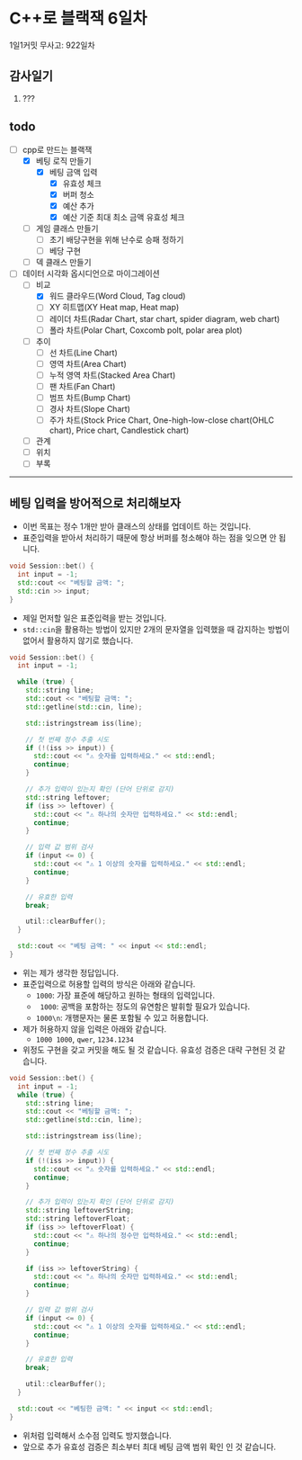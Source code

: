 # C++로 블랙잭 6일차

1일1커밋 무사고: 922일차

## 감사일기

1. ???

## todo

- [ ] cpp로 만드는 블랙잭
  - [x] 베팅 로직 만들기
    - [x] 베팅 금액 입력
      - [x] 유효성 체크
      - [x] 버퍼 청소
      - [x] 예산 추가 
      - [x] 예산 기준 최대 최소 금액 유효성 체크
  - [ ] 게임 클래스 만들기
    - [ ] 초기 배당구현을 위해 난수로 승패 정하기
    - [ ] 베당 구현
  - [ ] 덱 클래스 만들기
- [ ] 데이터 시각화 옵시디언으로 마이그레이션
  - [ ] 비교
    - [x] 워드 클라우드(Word Cloud, Tag cloud)
    - [ ] XY 히트맵(XY Heat map, Heat map)
    - [ ] 레이더 차트(Radar Chart, star chart, spider diagram, web chart)
    - [ ] 폴라 차트(Polar Chart, Coxcomb polt, polar area plot)
  - [ ] 추이
    - [ ] 선 차트(Line Chart)
    - [ ] 영역 차트(Area Chart)
    - [ ] 누적 영역 차트(Stacked Area Chart)
    - [ ] 팬 차트(Fan Chart)
    - [ ] 범프 차트(Bump Chart)
    - [ ] 경사 차트(Slope Chart)
    - [ ] 주가 차트(Stock Price Chart, One-high-low-close chart(OHLC chart), Price chart, Candlestick chart)
  - [ ] 관계
  - [ ] 위치
  - [ ] 부록

---

## 베팅 입력을 방어적으로 처리해보자

- 이번 목표는 정수 1개만 받아 클래스의 상태를 업데이트 하는 것입니다.
- 표준입력을 받아서 처리하기 때문에 항상 버퍼를 청소해야 하는 점을 잊으면 안 됩니다.

```cpp 
void Session::bet() {
  int input = -1;
  std::cout << "베팅할 금액: ";
  std::cin >> input;
}
```

- 제일 먼저할 일은 표준입력을 받는 것입니다.
- `std::cin`을 활용하는 방법이 있지만 2개의 문자열을 입력했을 때 감지하는 방법이 없어서 활용하지 않기로 했습니다.

```cpp 
void Session::bet() {
  int input = -1;

  while (true) {
    std::string line;
    std::cout << "베팅할 금액: ";
    std::getline(std::cin, line);

    std::istringstream iss(line);

    // 첫 번째 정수 추출 시도
    if (!(iss >> input)) {
      std::cout << "⚠️ 숫자를 입력하세요." << std::endl;
      continue;
    }

    // 추가 입력이 있는지 확인 (단어 단위로 감지)
    std::string leftover;
    if (iss >> leftover) {
      std::cout << "⚠️ 하나의 숫자만 입력하세요." << std::endl;
      continue;
    }

    // 입력 값 범위 검사
    if (input <= 0) {
      std::cout << "⚠️ 1 이상의 숫자를 입력하세요." << std::endl;
      continue;
    }

    // 유효한 입력
    break;

    util::clearBuffer();
  }

  std::cout << "베팅 금액: " << input << std::endl;
}
```

- 위는 제가 생각한 정답입니다.
- 표준입력으로 허용할 입력의 방식은 아래와 같습니다.
  - `1000`: 가장 표준에 해당하고 원하는 형태의 입력입니다.
  - ` 1000`: 공백을 포함하는 정도의 유연함은 발휘할 필요가 있습니다.
  - `1000\n`: 개행문자는 물론 포함될 수 있고 허용합니다.
- 제가 허용하지 않을 입력은 아래와 같습니다.
  - `1000 1000`, `qwer`, `1234.1234`
- 위정도 구현을 갖고 커밋을 해도 될 것 같습니다. 유효성 검증은 대략 구현된 것 같습니다.

```cpp 
void Session::bet() {
  int input = -1;
  while (true) {
    std::string line;
    std::cout << "베팅할 금액: ";
    std::getline(std::cin, line);

    std::istringstream iss(line);

    // 첫 번째 정수 추출 시도
    if (!(iss >> input)) {
      std::cout << "⚠️ 숫자를 입력하세요." << std::endl;
      continue;
    }

    // 추가 입력이 있는지 확인 (단어 단위로 감지)
    std::string leftoverString;
    std::string leftoverFloat;
    if (iss >> leftoverFloat) {
      std::cout << "⚠️ 하나의 정수만 입력하세요." << std::endl;
      continue;
    }

    if (iss >> leftoverString) {
      std::cout << "⚠️ 하나의 숫자만 입력하세요." << std::endl;
      continue;
    }

    // 입력 값 범위 검사
    if (input <= 0) {
      std::cout << "⚠️ 1 이상의 숫자를 입력하세요." << std::endl;
      continue;
    }

    // 유효한 입력
    break;

    util::clearBuffer();
  }

  std::cout << "베팅한 금액: " << input << std::endl;
}
```

- 위처럼 입력해서 소수점 입력도 방지했습니다.
- 앞으로 추가 유효성 검증은 최소부터 최대 베팅 금액 범위 확인 인 것 같습니다.
